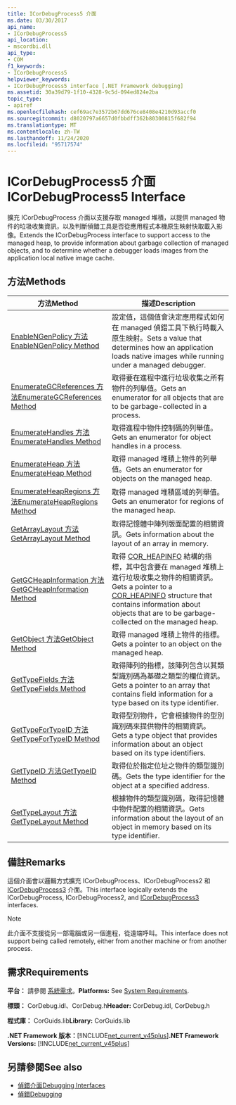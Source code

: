 ```yaml
---
title: ICorDebugProcess5 介面
ms.date: 03/30/2017
api_name:
- ICorDebugProcess5
api_location:
- mscordbi.dll
api_type:
- COM
f1_keywords:
- ICorDebugProcess5
helpviewer_keywords:
- ICorDebugProcess5 interface [.NET Framework debugging]
ms.assetid: 30a39d79-1f10-4328-9c5d-094ed824e2ba
topic_type:
- apiref
ms.openlocfilehash: cef69ac7e3572b67dd676ce8408e4210d93accf0
ms.sourcegitcommit: d8020797a6657d0fbbdff362b80300815f682f94
ms.translationtype: MT
ms.contentlocale: zh-TW
ms.lasthandoff: 11/24/2020
ms.locfileid: "95717574"
---
```

# <a name="icordebugprocess5-interface"></a><span data-ttu-id="93593-102">ICorDebugProcess5 介面</span><span class="sxs-lookup"><span data-stu-id="93593-102">ICorDebugProcess5 Interface</span></span>

<span data-ttu-id="93593-103">擴充 ICorDebugProcess 介面以支援存取 managed 堆積，以提供 managed 物件的垃圾收集資訊，以及判斷偵錯工具是否從應用程式本機原生映射快取載入影像。</span><span class="sxs-lookup"><span data-stu-id="93593-103">Extends the ICorDebugProcess interface to support access to the managed heap, to provide information about garbage collection of managed objects, and to determine whether a debugger loads images from the application local native image cache.</span></span>  
  
## <a name="methods"></a><span data-ttu-id="93593-104">方法</span><span class="sxs-lookup"><span data-stu-id="93593-104">Methods</span></span>  
  
|<span data-ttu-id="93593-105">方法</span><span class="sxs-lookup"><span data-stu-id="93593-105">Method</span></span>|<span data-ttu-id="93593-106">描述</span><span class="sxs-lookup"><span data-stu-id="93593-106">Description</span></span>|  
|------------|-----------------|  
|[<span data-ttu-id="93593-107">EnableNGenPolicy 方法</span><span class="sxs-lookup"><span data-stu-id="93593-107">EnableNGenPolicy Method</span></span>](icordebugprocess5-enablengenpolicy-method.md)|<span data-ttu-id="93593-108">設定值，這個值會決定應用程式如何在 managed 偵錯工具下執行時載入原生映射。</span><span class="sxs-lookup"><span data-stu-id="93593-108">Sets a value that determines how an application loads native images while running under a managed debugger.</span></span>|  
|[<span data-ttu-id="93593-109">EnumerateGCReferences 方法</span><span class="sxs-lookup"><span data-stu-id="93593-109">EnumerateGCReferences Method</span></span>](icordebugprocess5-enumerategcreferences-method.md)|<span data-ttu-id="93593-110">取得要在進程中進行垃圾收集之所有物件的列舉值。</span><span class="sxs-lookup"><span data-stu-id="93593-110">Gets an enumerator for all objects that are to be garbage-collected in a process.</span></span>|  
|[<span data-ttu-id="93593-111">EnumerateHandles 方法</span><span class="sxs-lookup"><span data-stu-id="93593-111">EnumerateHandles Method</span></span>](icordebugprocess5-enumeratehandles-method.md)|<span data-ttu-id="93593-112">取得進程中物件控制碼的列舉值。</span><span class="sxs-lookup"><span data-stu-id="93593-112">Gets an enumerator for object handles in a process.</span></span>|  
|[<span data-ttu-id="93593-113">EnumerateHeap 方法</span><span class="sxs-lookup"><span data-stu-id="93593-113">EnumerateHeap Method</span></span>](icordebugprocess5-enumerateheap-method.md)|<span data-ttu-id="93593-114">取得 managed 堆積上物件的列舉值。</span><span class="sxs-lookup"><span data-stu-id="93593-114">Gets an enumerator for objects on the managed heap.</span></span>|  
|[<span data-ttu-id="93593-115">EnumerateHeapRegions 方法</span><span class="sxs-lookup"><span data-stu-id="93593-115">EnumerateHeapRegions Method</span></span>](icordebugprocess5-enumerateheapregions-method.md)|<span data-ttu-id="93593-116">取得 managed 堆積區域的列舉值。</span><span class="sxs-lookup"><span data-stu-id="93593-116">Gets an enumerator for regions of the managed heap.</span></span>|  
|[<span data-ttu-id="93593-117">GetArrayLayout 方法</span><span class="sxs-lookup"><span data-stu-id="93593-117">GetArrayLayout Method</span></span>](icordebugprocess5-getarraylayout-method.md)|<span data-ttu-id="93593-118">取得記憶體中陣列版面配置的相關資訊。</span><span class="sxs-lookup"><span data-stu-id="93593-118">Gets information about the layout of an array in memory.</span></span>|  
|[<span data-ttu-id="93593-119">GetGCHeapInformation 方法</span><span class="sxs-lookup"><span data-stu-id="93593-119">GetGCHeapInformation Method</span></span>](icordebugprocess5-getgcheapinformation-method.md)|<span data-ttu-id="93593-120">取得 [COR_HEAPINFO](cor-heapinfo-structure.md) 結構的指標，其中包含要在 managed 堆積上進行垃圾收集之物件的相關資訊。</span><span class="sxs-lookup"><span data-stu-id="93593-120">Gets a pointer to a [COR_HEAPINFO](cor-heapinfo-structure.md) structure that contains information about objects that are to be garbage-collected on the managed heap.</span></span>|  
|[<span data-ttu-id="93593-121">GetObject 方法</span><span class="sxs-lookup"><span data-stu-id="93593-121">GetObject Method</span></span>](icordebugprocess5-getobject-method.md)|<span data-ttu-id="93593-122">取得 managed 堆積上物件的指標。</span><span class="sxs-lookup"><span data-stu-id="93593-122">Gets a pointer to an object on the managed heap.</span></span>|  
|[<span data-ttu-id="93593-123">GetTypeFields 方法</span><span class="sxs-lookup"><span data-stu-id="93593-123">GetTypeFields Method</span></span>](icordebugprocess5-gettypefields-method.md)|<span data-ttu-id="93593-124">取得陣列的指標，該陣列包含以其類型識別碼為基礎之類型的欄位資訊。</span><span class="sxs-lookup"><span data-stu-id="93593-124">Gets a pointer to an array that contains field information for a type based on its type identifier.</span></span>|  
|[<span data-ttu-id="93593-125">GetTypeForTypeID 方法</span><span class="sxs-lookup"><span data-stu-id="93593-125">GetTypeForTypeID Method</span></span>](icordebugprocess5-gettypefortypeid-method.md)|<span data-ttu-id="93593-126">取得型別物件，它會根據物件的型別識別碼來提供物件的相關資訊。</span><span class="sxs-lookup"><span data-stu-id="93593-126">Gets a type object that provides information about an object based on its type identifiers.</span></span>|  
|[<span data-ttu-id="93593-127">GetTypeID 方法</span><span class="sxs-lookup"><span data-stu-id="93593-127">GetTypeID Method</span></span>](icordebugprocess5-gettypeid-method.md)|<span data-ttu-id="93593-128">取得位於指定位址之物件的類型識別碼。</span><span class="sxs-lookup"><span data-stu-id="93593-128">Gets the type identifier for the object at a specified address.</span></span>|  
|[<span data-ttu-id="93593-129">GetTypeLayout 方法</span><span class="sxs-lookup"><span data-stu-id="93593-129">GetTypeLayout Method</span></span>](icordebugprocess5-gettypelayout-method.md)|<span data-ttu-id="93593-130">根據物件的類型識別碼，取得記憶體中物件配置的相關資訊。</span><span class="sxs-lookup"><span data-stu-id="93593-130">Gets information about the layout of an object in memory based on its type identifier.</span></span>|  
  
## <a name="remarks"></a><span data-ttu-id="93593-131">備註</span><span class="sxs-lookup"><span data-stu-id="93593-131">Remarks</span></span>  

 <span data-ttu-id="93593-132">這個介面會以邏輯方式擴充 ICorDebugProcess、ICorDebugProcess2 和 [ICorDebugProcess3](icordebugprocess3-interface.md) 介面。</span><span class="sxs-lookup"><span data-stu-id="93593-132">This interface logically extends the ICorDebugProcess, ICorDebugProcess2, and [ICorDebugProcess3](icordebugprocess3-interface.md) interfaces.</span></span>  
  
> [!NOTE]
> <span data-ttu-id="93593-133">此介面不支援從另一部電腦或另一個進程，從遠端呼叫。</span><span class="sxs-lookup"><span data-stu-id="93593-133">This interface does not support being called remotely, either from another machine or from another process.</span></span>  
  
## <a name="requirements"></a><span data-ttu-id="93593-134">需求</span><span class="sxs-lookup"><span data-stu-id="93593-134">Requirements</span></span>  

 <span data-ttu-id="93593-135">**平台：** 請參閱 [系統需求](../../get-started/system-requirements.md)。</span><span class="sxs-lookup"><span data-stu-id="93593-135">**Platforms:** See [System Requirements](../../get-started/system-requirements.md).</span></span>  
  
 <span data-ttu-id="93593-136">**標頭：** CorDebug.idl、CorDebug.h</span><span class="sxs-lookup"><span data-stu-id="93593-136">**Header:** CorDebug.idl, CorDebug.h</span></span>  
  
 <span data-ttu-id="93593-137">**程式庫：** CorGuids.lib</span><span class="sxs-lookup"><span data-stu-id="93593-137">**Library:** CorGuids.lib</span></span>  
  
 <span data-ttu-id="93593-138">**.NET Framework 版本：**[!INCLUDE[net_current_v45plus](../../../../includes/net-current-v45plus-md.md)]</span><span class="sxs-lookup"><span data-stu-id="93593-138">**.NET Framework Versions:** [!INCLUDE[net_current_v45plus](../../../../includes/net-current-v45plus-md.md)]</span></span>  
  
## <a name="see-also"></a><span data-ttu-id="93593-139">另請參閱</span><span class="sxs-lookup"><span data-stu-id="93593-139">See also</span></span>

- [<span data-ttu-id="93593-140">偵錯介面</span><span class="sxs-lookup"><span data-stu-id="93593-140">Debugging Interfaces</span></span>](debugging-interfaces.md)
- [<span data-ttu-id="93593-141">偵錯</span><span class="sxs-lookup"><span data-stu-id="93593-141">Debugging</span></span>](index.md)
